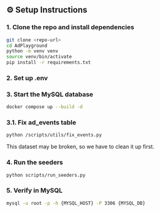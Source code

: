 ## ⚙️ Setup Instructions

### 1. Clone the repo and install dependencies

```bash
git clone <repo-url>
cd AdPlayground
python -m venv venv
source venv/bin/activate
pip install -r requirements.txt
```

### 2. Set up .env

### 3. Start the MySQL database

```bash 
docker compose up --build -d
```

### 3.1. Fix ad_events table 
```bash
python /scripts/utils/fix_events.py
```

This dataset may be broken, so we have to clean it up first. 


### 4. Run the seeders

```bash
python scripts/run_seeders.py
```

### 5. Verify in MySQL


```bash
mysql -u root -p -h {MYSQL_HOST} -P 3306 {MYSQL_DB}
```
